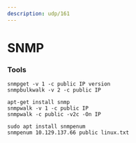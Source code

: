 ```yaml
---
description: udp/161
---
```


# SNMP

### Tools

```
snmpget -v 1 -c public IP version
snmpbulkwalk -v 2 -c public IP
```

```
apt-get install snmp
snmpwalk -v 1 -c public IP
snmpwalk -c public -v2c -On IP
```

```
sudo apt install snmpenum
snmpenum 10.129.137.66 public linux.txt
```
